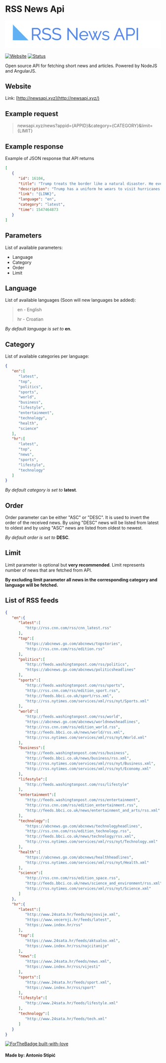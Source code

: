 # RSS News Api

![](https://github.com/AntonioStipic/RssNewsAPI/blob/master/static/images/logo.png?raw=true)

[![Website](https://img.shields.io/website-up-down-green-red/http/shields.io.svg)](http://newsapi.xyz/) [![Status](https://img.shields.io/pypi/status/ansicolortags.svg)]()


Open source API for fetching short news and articles. Powered by NodeJS and AngularJS.

## Website

Link: [http://newsapi.xyz](http://newsapi.xyz/)

## Example request
> newsapi.xyz/news?appid={APPID}&category={CATEGORY}&limit={LIMIT}


## Example response
Example of JSON response that API returns

```json
[
   {
      "id": 16104,
      "title": "Trump treats the border like a natural disaster. He even dresses the part.",
      "description": "Trump has a uniform he wears to visit hurricanes and wildfires - and it says a lot that he wore it to the Mexico border.",
      "link": "{LINK}",
      "language": "en",
      "category": "latest",
      "time": 1547464873
   }
]
```

## Parameters
List of available parameters:

- Language
- Category
- Order
- Limit

## Language
List of available languages (Soon will new languages be added):

> en - English
>
> hr - Croatian

*By default language is set to* **en**.

## Category
List of available categories per language:

```json
{
   "en":[
      "latest",
      "top",
      "politics",
      "sports",
      "world",
      "business",
      "lifestyle",
      "entertainment",
      "technology",
      "health",
      "science"
   ],
   "hr":[
      "latest",
      "top",
      "news",
      "sports",
      "lifestyle",
      "technology"
   ]
}
```

*By default category is set to* **latest**.

## Order
Order parameter can be either "ASC" or "DESC". It is used to invert the order of the received news. By using "DESC" news will be listed from latest to oldest and by using "ASC" news are listed from oldest to newest.

*By default order is set to* **DESC**.

## Limit

Limit parameter is optional but **very recommended**.
Limit represents number of news that are fetched from API.

**By excluding limit parameter all news in the corresponding category and language will be fetched.**

## List of RSS feeds

```json
{
   "en":{
      "latest":[
         "http://rss.cnn.com/rss/cnn_latest.rss"
      ],
      "top":[
         "https://abcnews.go.com/abcnews/topstories",
         "http://rss.cnn.com/rss/edition.rss"
      ],
      "politics":[
         "http://feeds.washingtonpost.com/rss/politics",
         "https://abcnews.go.com/abcnews/politicsheadlines"
      ],
      "sports":[
         "http://feeds.washingtonpost.com/rss/sports",
         "http://rss.cnn.com/rss/edition_sport.rss",
         "http://feeds.bbci.co.uk/sport/rss.xml",
         "http://rss.nytimes.com/services/xml/rss/nyt/Sports.xml"
      ],
      "world":[
         "http://feeds.washingtonpost.com/rss/world",
         "https://abcnews.go.com/abcnews/worldnewsheadlines",
         "http://rss.cnn.com/rss/edition_world.rss",
         "http://feeds.bbci.co.uk/news/world/rss.xml",
         "http://rss.nytimes.com/services/xml/rss/nyt/World.xml"
      ],
      "business":[
         "http://feeds.washingtonpost.com/rss/business",
         "http://feeds.bbci.co.uk/news/business/rss.xml",
         "http://rss.nytimes.com/services/xml/rss/nyt/Business.xml",
         "http://rss.nytimes.com/services/xml/rss/nyt/Economy.xml"
      ],
      "lifestyle":[
         "http://feeds.washingtonpost.com/rss/lifestyle"
      ],
      "entertainment":[
         "http://feeds.washingtonpost.com/rss/entertainment",
         "http://rss.cnn.com/rss/edition_entertainment.rss",
         "http://feeds.bbci.co.uk/news/entertainment_and_arts/rss.xml"
      ],
      "technology":[
         "https://abcnews.go.com/abcnews/technologyheadlines",
         "http://rss.cnn.com/rss/edition_technology.rss",
         "http://feeds.bbci.co.uk/news/technology/rss.xml",
         "http://rss.nytimes.com/services/xml/rss/nyt/Technology.xml"
      ],
      "health":[
         "https://abcnews.go.com/abcnews/healthheadlines",
         "http://rss.nytimes.com/services/xml/rss/nyt/Health.xml"
      ],
      "science":[
         "http://rss.cnn.com/rss/edition_space.rss",
         "http://feeds.bbci.co.uk/news/science_and_environment/rss.xml",
         "http://rss.nytimes.com/services/xml/rss/nyt/Science.xml"
      ]
   },
   "hr":{
      "latest":[
         "http://www.24sata.hr/feeds/najnovije.xml",
         "https://www.vecernji.hr/feeds/latest",
         "https://www.index.hr/rss"
      ],
      "top":[
         "https://www.24sata.hr/feeds/aktualno.xml",
         "https://www.index.hr/rss/najcitanije"
      ],
      "news":[
         "https://www.24sata.hr/feeds/news.xml",
         "https://www.index.hr/rss/vijesti"
      ],
      "sports":[
         "http://www.24sata.hr/feeds/sport.xml",
         "https://www.index.hr/rss/sport"
      ],
      "lifestyle":[
         "http://www.24sata.hr/feeds/lifestyle.xml"
      ],
      "technology":[
         "http://www.24sata.hr/feeds/tech.xml"
      ]
   }
}
```

[![ForTheBadge built-with-love](http://ForTheBadge.com/images/badges/built-with-love.svg)](https://GitHub.com/AntonioStipic/)

#### Made by: Antonio Stipić
